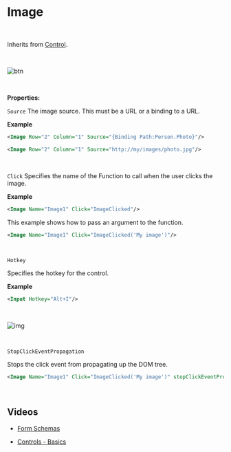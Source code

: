 
# Image

<br/>

Inherits from [Control](control.md).

<br/>

![btn](https://profitbasedocs.blob.core.windows.net/images/picc.png)

<br/>

**Properties:**
<br/>

`Source`
The image source. This must be a URL or a binding to a URL.

**Example**

```xml
<Image Row="2" Column="1" Source="{Binding Path:Person.Photo}"/>

<Image Row="2" Column="1" Source="http://my/images/photo.jpg"/>
```

<br/>

`Click`
Specifies the name of the Function to call when the user clicks the image.

**Example**

```xml
<Image Name="Image1" Click="ImageClicked"/>
```

This example shows how to pass an argument to the function.

```xml
<Image Name="Image1" Click="ImageClicked('My image')"/>
```

<br/>

`Hotkey`

Specifies the hotkey for the control.

**Example**

```xml
<Input Hotkey="Alt+I"/>
```

<br/>

![img](https://profitbasedocs.blob.core.windows.net/images/hotkeys.png)

<br/>

`StopClickEventPropagation`

Stops the click event from propagating up the DOM tree.


```xml
<Image Name="Image1" Click="ImageClicked('My image')" stopClickEventPropagation="true"/>
```

<br/>

## Videos

- [Form Schemas](../../../../videos/formschemas.md)

- [Controls - Basics](https://profitbasedocs.blob.core.windows.net/videos/Form%20Schema%20-%20Input%20Element.mp4)
